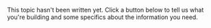 This topic hasn't been written yet. Click a button below to tell us what you're building and some specifics about the information you need.